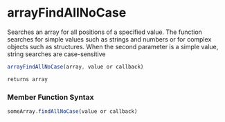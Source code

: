 # arrayFindAllNoCase

Searches an array for all positions of a specified value. The function searches for simple values such as strings and numbers or for complex objects such as structures. When the second parameter is a simple value, string searches are case-sensitive

```javascript
arrayFindAllNoCase(array, value or callback)
```

```javascript
returns array
```
### Member Function Syntax

```javascript
someArray.findAllNoCase(value or callback)
```
